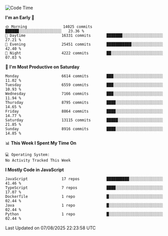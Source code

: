 <!--START_SECTION:waka-->
![Code Time](http://img.shields.io/badge/Code%20Time-3%2C498%20hrs%2059%20mins-blue)

**I'm an Early 🐤** 

```text
🌞 Morning                14025 commits       ██████░░░░░░░░░░░░░░░░░░░   23.36 % 
🌆 Daytime                16331 commits       ███████░░░░░░░░░░░░░░░░░░   27.21 % 
🌃 Evening                25451 commits       ███████████░░░░░░░░░░░░░░   42.40 % 
🌙 Night                  4222 commits        ██░░░░░░░░░░░░░░░░░░░░░░░   07.03 % 
```
📅 **I'm Most Productive on Saturday** 

```text
Monday                   6614 commits        ███░░░░░░░░░░░░░░░░░░░░░░   11.02 % 
Tuesday                  6559 commits        ███░░░░░░░░░░░░░░░░░░░░░░   10.93 % 
Wednesday                7166 commits        ███░░░░░░░░░░░░░░░░░░░░░░   11.94 % 
Thursday                 8795 commits        ████░░░░░░░░░░░░░░░░░░░░░   14.65 % 
Friday                   8864 commits        ████░░░░░░░░░░░░░░░░░░░░░   14.77 % 
Saturday                 13115 commits       █████░░░░░░░░░░░░░░░░░░░░   21.85 % 
Sunday                   8916 commits        ████░░░░░░░░░░░░░░░░░░░░░   14.85 % 
```


📊 **This Week I Spent My Time On** 

```text
💻 Operating System: 
No Activity Tracked This Week
```

**I Mostly Code in JavaScript** 

```text
JavaScript               17 repos            ██████████░░░░░░░░░░░░░░░   41.46 % 
TypeScript               7 repos             ████░░░░░░░░░░░░░░░░░░░░░   17.07 % 
Dockerfile               1 repo              █░░░░░░░░░░░░░░░░░░░░░░░░   02.44 % 
Java                     1 repo              █░░░░░░░░░░░░░░░░░░░░░░░░   02.44 % 
Python                   1 repo              █░░░░░░░░░░░░░░░░░░░░░░░░   02.44 % 
```




 Last Updated on 07/08/2025 22:23:58 UTC
<!--END_SECTION:waka-->

<!--
**likaiqiang/likaiqiang** is a ✨ _special_ ✨ repository because its `README.md` (this file) appears on your GitHub profile.

Here are some ideas to get you started:

- 🔭 I’m currently working on ...
- 🌱 I’m currently learning ...
- 👯 I’m looking to collaborate on ...
- 🤔 I’m looking for help with ...
- 💬 Ask me about ...
- 📫 How to reach me: ...
- 😄 Pronouns: ...
- ⚡ Fun fact: ...
-->
